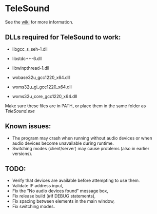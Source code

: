 # TeleSound
See the [wiki](https://git.pg.edu.pl/dspe/telesound/-/wikis/home) for more information.

## DLLs required for TeleSound to work:
- libgcc_s_seh-1.dll
- libstdc++-6.dll
- libwinpthread-1.dll

- wxbase32u_gcc1220_x64.dll
- wxms32u_gl_gcc1220_x64.dll
- wxms32u_core_gcc1220_x64.dll

Make sure these files are in PATH, or place them in the same folder as *TeleSound.exe*

## Known issues:
- The program may crash when running without audio devices or when audio devices become unavailable during runtime.
- Switching modes (client/server) may cause problems (also in earlier versions).


## TODO:
- Verify that devices are available before attempting to use them.
- Validate IP address input,
- Fix the "No audio devices found" message box,
- Fix release build (#if DEBUG statements),
- Fix spacing between elements in the main window,
- Fix switching modes.